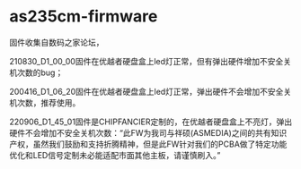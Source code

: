 # as235cm-firmware
固件收集自数码之家论坛，

210830_D1_00_00固件在优越者硬盘盒上led灯正常，但有弹出硬件增加不安全关机次数的bug；

200416_D1_06_20固件在优越者硬盘盒上led灯正常，弹出硬件不会增加不安全关机次数，推荐使用。

220906_D1_45_01固件是CHIPFANCIER定制的，在优越者硬盘盒上不亮灯，弹出硬件不会增加不安全关机次数：“此FW为我司与祥硕(ASMEDIA)之间的共有知识产权，虽然我们鼓励和支持折腾精神，但是此FW针对我们的PCBA做了特定功能优化和LED信号定制未必能适配市面其他主板，请谨慎刷入。”
